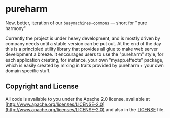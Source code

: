 # pureharm
New, better, iteration of our `busymachines-commons` — short for "pure harmony"

Currently the project is under heavy development, and is mostly driven by company needs until a stable version can be put out. At the end of the day this is a principled utility library that provides all glue to make web server development a breeze. It encourages users to use the "pureharm" style, for each application creating, for instance, your own "myapp.effects" package, which is easily created by mixing in traits provided by pureharm + your own domain specific stuff. 

## Copyright and License

All code is available to you under the Apache 2.0 license, available at [http://www.apache.org/licenses/LICENSE-2.0](http://www.apache.org/licenses/LICENSE-2.0) and also in the [LICENSE](./LICENSE) file.
